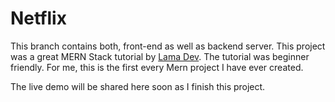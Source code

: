 # Netflix
This branch contains both, front-end as well as backend server. This project was a great MERN Stack tutorial by [Lama Dev](https://www.youtube.com/watch?v=tsNswx0nRKM). 
The tutorial was beginner friendly. For me, this is the first every Mern project I have ever created. 

The live demo will be shared here soon as I finish this project.
